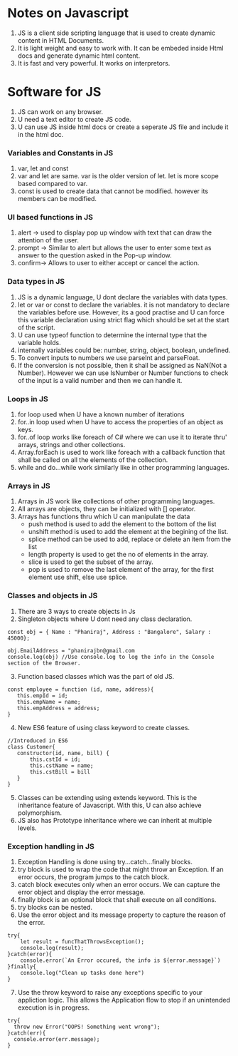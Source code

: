 # Notes on Javascript 
1. JS is a client side scripting language that is used to create dynamic content in HTML Documents. 
2. It is light weight and easy to work with. It can be embeded inside Html docs and generate dynamic html content. 
3. It is fast and very powerful. It works on interpretors. 

# Software for JS
1. JS can work on any browser. 
2. U need a text editor to create JS code. 
3. U can use JS inside html docs or create a seperate JS file and include it in the html doc. 

### Variables and Constants in JS
1. var, let and const
2. var and let are same. var is the older version of let. let is more scope based compared to var. 
3. const is used to create data that cannot be modified. however its members can be modified. 

### UI based functions in JS
1. alert -> used to display pop up window with text that can draw the attention of the user.  
2. prompt -> Similar to alert but allows the user to enter some text as answer to the question asked in the Pop-up window. 
3. confirm-> Allows to user to either accept or cancel the action. 

### Data types in JS
1. JS is a dynamic language, U dont declare the variables with data types.
2. let or var or const to declare the variables. it is not mandatory to declare the variables before use. However, its a good practise and U can force this variable declaration using strict flag which should be set at the start of the script. 
3. U can use typeof function to determine the internal type that the variable holds. 
4.  internally variables could be: number, string, object, boolean, undefined.
5. To convert inputs to numbers we use parseInt and parseFloat. 
6. If the conversion is not possible, then it shall be assigned as NaN(Not a Number). However we can use IsNumber or Number functions to check of the input is a valid number and then we can handle it.

### Loops in JS
1. for loop used when U have a known number of iterations
2. for..in loop used when U have to access the properties of an object as keys.
3. for..of loop works like foreach of C# where we can use it to iterate thru' arrays, strings and other collections.
4. Array.forEach is used to work like foreach with a callback function that shall be called on all the elements of the collection.
5. while and do...while work similarly like in other programming languages.

### Arrays in JS
1. Arrays in JS work like collections of other programming languages. 
2. All arrays are objects, they can be initialized with [] operator.
3. Arrays has functions thru which U can manipulate the data
    - push method is used to add the element to the bottom of the list
    - unshift method is used to add the element at the begining of the list. 
    - splice method can be used to add, replace or delete an item from the list
    - length property is used to get the no of elements in the array. 
    - slice is used to get the subset of the array.
    - pop is used to remove the last element of the array, for the first element use shift, else use splice. 

 ### Classes and objects in JS
 1. There are 3 ways to create objects in Js
 2. Singleton objects where U dont need any class declaration.
 ```
 const obj = { Name : "Phaniraj", Address : "Bangalore", Salary : 45000};

 obj.EmailAddress = "phanirajbn@gmail.com
 console.log(obj) //Use console.log to log the info in the Console section of the Browser. 
 ```
 3. Function based classes which was the part of old JS.
 ```
 const employee = function (id, name, address){
    this.empId = id;
    this.empName = name;
    this.empAddress = address;
}
 ``` 
 4. New ES6 feature of using class keyword to create classes. 
 ```
 //Introduced in ES6
class Customer{
    constructor(id, name, bill) {
        this.cstId = id;
        this.cstName = name;
        this.cstBill = bill 
    }
}
 ```
5. Classes can be extending using extends keyword. This is the inheritance feature of Javascript. With this,  U can also achieve polymorphism. 
6. JS also has Prototype inheritance where we can inherit at multiple levels. 

### Exception handling in JS
1. Exception Handling is done using try...catch...finally blocks. 
2. try block is used to wrap the code that might throw an Exception. If an error occurs, the program jumps to the catch block. 
3. catch block executes only when an error occurs. We can capture the error object and display the error message. 
4. finally block is an optional block that shall execute on all conditions. 
5. try blocks can be nested. 
6. Use the error object and its message property to capture the reason of the error. 
```
try{
    let result = funcThatThrowsException();
    console.log(result);
}catch(error){
    console.error(`An Error occured, the info is ${error.message}`)
}finally{
    console.log("Clean up tasks done here")
}

```
7. Use the throw keyword to raise any exceptions specific to your appliction logic. This allows the Application flow to stop if an unintended execution is in progress.
```
try{
  throw new Error("OOPS! Something went wrong");
}catch(err){
  console.error(err.message);
}
```





